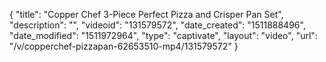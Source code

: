 {
    "title": "Copper Chef 3-Piece Perfect Pizza and Crisper Pan Set",
    "description": "",
    "videoid": "131579572",
    "date_created": "1511888496",
    "date_modified": "1511972964",
    "type": "captivate",
    "layout": "video",
    "url": "\/v\/copperchef-pizzapan-62653510-mp4\/131579572"
}